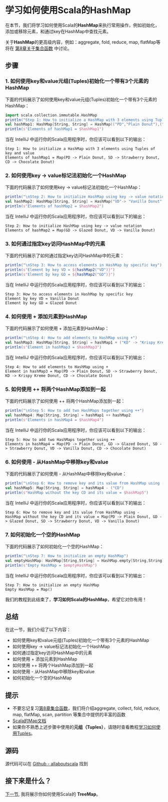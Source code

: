 # 学习如何使用Scala的HashMap

在本节，我们将学习如何使用Scala的**HashMap**来执行常用操作，例如初始化，添加或移除元素，和通过key在HashMap中查找元素。
 
关于**HashMap**的更高级内容，例如：aggregate, fold, reduce, map, flatMap等将在 [第8章关于集合函数](tutorial/8_1.md) 中讨论。

## 步骤

### 1. 如何使用key和value元组(Tuples)初始化一个带有3个元素的HashMap

下面的代码展示了如何使用key和value元组(Tuples)初始化一个带有3个元素的HashMap：

```scala
import scala.collection.immutable.HashMap
println("Step 1: How to initialize a HashMap with 3 elements using Tuples of key and value")
val hashMap1: HashMap[String, String] = HashMap(("PD","Plain Donut"),("SD","Strawberry Donut"),("CD","Chocolate Donut"))
println(s"Elements of hashMap1 = $hashMap1")

```

当在 IntelliJ 中运行你的Scala应用程序时，你应该可以看到以下的输出：

```
Step 1: How to initialize a HashMap with 3 elements using Tuples of key and value
Elements of hashMap1 = Map(PD -> Plain Donut, SD -> Strawberry Donut, CD -> Chocolate Donut)

```

### 2. 如何使用key -> value标记法初始化一个HashMap

下面的代码展示了如何使用key -> value标记法初始化一个HashMap：

```scala
println("\nStep 2: How to initialize HashMap using key -> value notation")
val hashMap2: HashMap[String, String] = HashMap("VD"-> "Vanilla Donut", "GD" -> "Glazed Donut")
println(s"Elements of hashMap2 = $hashMap2")

```

当在 IntelliJ 中运行你的Scala应用程序时，你应该可以看到以下的输出：

```
Step 2: How to initialize HashMap using key -> value notation
Elements of hashMap2 = Map(GD -> Glazed Donut, VD -> Vanilla Donut)

```

### 3. 如何通过指定key访问HashMap中的元素

下面的代码展示了如何通过指定key访问HashMap中的元素：

```scala
println("\nStep 3: How to access elements in HashMap by specific key")
println(s"Element by key VD = ${hashMap2("VD")}")
println(s"Element by key GD = ${hashMap2("GD")}")

```

当在 IntelliJ 中运行你的Scala应用程序时，你应该可以看到以下的输出：

```
Step 3: How to access elements in HashMap by specific key
Element by key VD = Vanilla Donut
Element by key GD = Glazed Donut

```

### 4. 如何使用 + 添加元素到HashMap

下面的代码展示了如何使用 + 添加元素到HashMap：

```scala
println("\nStep 4: How to add elements to HashMap using +")
val hashMap3: HashMap[String, String] = hashMap1 + ("KD" -> "Krispy Kreme Donut")
println(s"Element in hashMap3 = $hashMap3")

```

当在 IntelliJ 中运行你的Scala应用程序时，你应该可以看到以下的输出：

```
Step 4: How to add elements to HashMap using +
Element in hashMap3 = Map(PD -> Plain Donut, SD -> Strawberry Donut, KD -> Krispy Kreme Donut, CD -> Chocolate Donut)

```

### 5. 如何使用 ++ 将两个HashMap添加到一起

下面的代码展示了如何使用 ++ 将两个HashMap添加到一起：

```scala
println("\nStep 5: How to add two HashMaps together using ++")
val hashMap4: Map[String, String] = hashMap1 ++ hashMap2
println(s"Elements in hashMap4 = $hashMap4")

```

当在 IntelliJ 中运行你的Scala应用程序时，你应该可以看到以下的输出：

```
Step 5: How to add two HashMaps together using ++
Elements in hashMap4 = Map(PD -> Plain Donut, GD -> Glazed Donut, SD -> Strawberry Donut, VD -> Vanilla Donut, CD -> Chocolate Donut)

```

### 6. 如何使用 - 从HashMap中移除key和value

下面的代码展示了如何使用 - 从HashMap中移除key和value：

```scala
println("\nStep 6: How to remove key and its value from HashMap using -")
val hashMap5: Map[String, String] = hashMap4 - ("CD")
println(s"HashMap without the key CD and its value = $hashMap5")

```

当在 IntelliJ 中运行你的Scala应用程序时，你应该可以看到以下的输出：

```
Step 6: How to remove key and its value from HashMap using -
HashMap without the key CD and its value = Map(PD -> Plain Donut, GD -> Glazed Donut, SD -> Strawberry Donut, VD -> Vanilla Donut)

```

### 7. 如何初始化一个空的HashMap

下面的代码展示了如何初始化一个空的HashMap：

```scala
println("\nStep 7: How to initialize an empty HashMap")
val emptyHashMap: HashMap[String,String] = HashMap.empty[String,String]
println(s"Empty HashMap = $emptyHashMap")

```

当在 IntelliJ 中运行你的Scala应用程序时，你应该可以看到以下的输出：

```
Step 7: How to initialize an empty HashMap
Empty HashMap = Map()

```

我们的教程到此结束了，**学习如何Scala的HashMap**，希望它对你有用！


## 总结

在这一节，我们介绍了以下内容：

- 如何使用key和value元组(Tuples)初始化一个带有3个元素的HashMap
- 如何使用key -> value标记法初始化一个HashMap
- 如何通过指定key访问HashMap中的元素
- 如何使用 + 添加元素到HashMap
- 如何使用 ++ 将两个HashMap添加到一起
- 如何使用 - 从HashMap中移除key和value
- 如何初始化一个空的HashMap


## 提示

- 不要忘记复习[第8章集合函数](tutorial/8_1.md)，我们将介绍aggregate, collect, fold, reduce, map, flatMap, scan, partition 等集合中提供的丰富的函数
- [Scala的Map文档](http://www.scala-lang.org/api/current/#scala.collection.immutable.Map)
- 如果你不熟悉上述步骤中使用的**元组（Tuples）**，请随时查看教程[学习如何使用Tuples](2_10.md)。

## 源码

源代码可以在 [Github - allaboutscala](https://github.com/nadimbahadoor/allaboutscala) 找到
 
## 接下来是什么？

[下一节](tutorial/6_7.md), 我将展示你如何使用Scala的 **TreeMap**。

